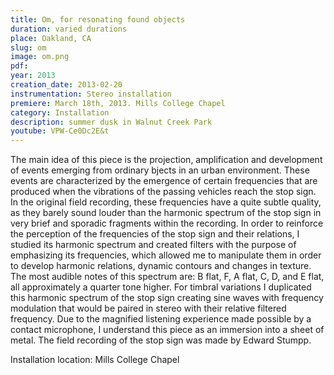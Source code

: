 ```yaml
---
title: Om, for resonating found objects
duration: varied durations
place: Oakland, CA
slug: om
image: om.png
pdf: 
year: 2013
creation_date: 2013-02-20
instrumentation: Stereo installation
premiere: March 18th, 2013. Mills College Chapel
category: Installation
description: summer dusk in Walnut Creek Park
youtube: VPW-Ce0Dc2E&t
---
```


The main idea of this piece is the projection, amplification and development of events emerging from ordinary bjects in an urban environment. These events are characterized by the emergence of certain frequencies that are produced when the vibrations of the passing vehicles reach the stop sign. In the original field recording, these frequencies have a quite subtle quality, as they barely sound louder than the harmonic spectrum of the stop sign in very brief and sporadic fragments within the recording. In order to reinforce the perception of the frequencies of the stop sign and their relations, I studied its harmonic spectrum and created filters with the purpose of emphasizing its frequencies, which allowed me to manipulate them in order to develop harmonic relations, dynamic contours and changes in texture. The most audible notes of this spectrum are: B flat, F, A flat, C, D, and E flat, all approximately a quarter tone higher. For timbral variations I duplicated this harmonic spectrum of the stop sign creating sine waves with frequency modulation that would be paired in stereo with their relative filtered frequency. Due to the magnified listening experience made possible by a contact microphone, I understand this piece as an immersion into a sheet of metal. The field recording of the stop sign was made by Edward Stumpp.

Installation location: Mills College Chapel